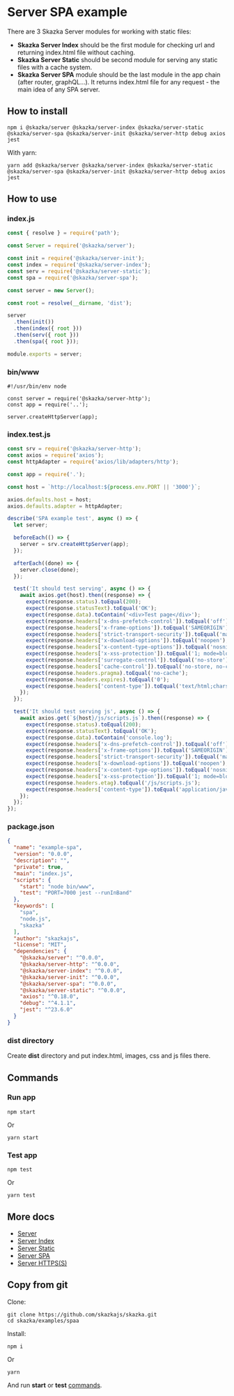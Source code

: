 # Server SPA example

There are 3 Skazka Server modules for working with static files:
- **Skazka Server Index** should be the first module for checking url and returning index.html file without caching.
- **Skazka Server Static** should be second module for serving any static files with a cache system.
- **Skazka Server SPA** module should be the last module in the app chain (after router, graphQL...).
It returns index.html file for any request - the main idea of any SPA server.

## How to install

    npm i @skazka/server @skazka/server-index @skazka/server-static @skazka/server-spa @skazka/server-init @skazka/server-http debug axios jest
    
With yarn:

    yarn add @skazka/server @skazka/server-index @skazka/server-static @skazka/server-spa @skazka/server-init @skazka/server-http debug axios jest
    
## How to use

### index.js

```javascript
const { resolve } = require('path');

const Server = require('@skazka/server');

const init = require('@skazka/server-init');
const index = require('@skazka/server-index');
const serv = require('@skazka/server-static');
const spa = require('@skazka/server-spa');

const server = new Server();

const root = resolve(__dirname, 'dist');

server
  .then(init())
  .then(index({ root }))
  .then(serv({ root }))
  .then(spa({ root }));

module.exports = server;
```

### bin/www

```
#!/usr/bin/env node

const server = require('@skazka/server-http');
const app = require('..');

server.createHttpServer(app);
```

### index.test.js

```javascript
const srv = require('@skazka/server-http');
const axios = require('axios');
const httpAdapter = require('axios/lib/adapters/http');

const app = require('.');

const host = `http://localhost:${process.env.PORT || '3000'}`;

axios.defaults.host = host;
axios.defaults.adapter = httpAdapter;

describe('SPA example test', async () => {
  let server;

  beforeEach(() => {
    server = srv.createHttpServer(app);
  });

  afterEach((done) => {
    server.close(done);
  });

  test('It should test serving', async () => {
    await axios.get(host).then((response) => {
      expect(response.status).toEqual(200);
      expect(response.statusText).toEqual('OK');
      expect(response.data).toContain('<div>Test page</div>');
      expect(response.headers['x-dns-prefetch-control']).toEqual('off');
      expect(response.headers['x-frame-options']).toEqual('SAMEORIGIN');
      expect(response.headers['strict-transport-security']).toEqual('max-age=15552000; includeSubDomains');
      expect(response.headers['x-download-options']).toEqual('noopen');
      expect(response.headers['x-content-type-options']).toEqual('nosniff');
      expect(response.headers['x-xss-protection']).toEqual('1; mode=block');
      expect(response.headers['surrogate-control']).toEqual('no-store');
      expect(response.headers['cache-control']).toEqual('no-store, no-cache, must-revalidate, proxy-revalidate');
      expect(response.headers.pragma).toEqual('no-cache');
      expect(response.headers.expires).toEqual('0');
      expect(response.headers['content-type']).toEqual('text/html;charset=UTF-8');
    });
  });

  test('It should test serving js', async () => {
    await axios.get(`${host}/js/scripts.js`).then((response) => {
      expect(response.status).toEqual(200);
      expect(response.statusText).toEqual('OK');
      expect(response.data).toContain('console.log');
      expect(response.headers['x-dns-prefetch-control']).toEqual('off');
      expect(response.headers['x-frame-options']).toEqual('SAMEORIGIN');
      expect(response.headers['strict-transport-security']).toEqual('max-age=15552000; includeSubDomains');
      expect(response.headers['x-download-options']).toEqual('noopen');
      expect(response.headers['x-content-type-options']).toEqual('nosniff');
      expect(response.headers['x-xss-protection']).toEqual('1; mode=block');
      expect(response.headers.etag).toEqual('/js/scripts.js');
      expect(response.headers['content-type']).toEqual('application/javascript; charset=utf-8');
    });
  });
});
```

### package.json

```json
{
  "name": "example-spa",
  "version": "0.0.0",
  "description": "",
  "private": true,
  "main": "index.js",
  "scripts": {
    "start": "node bin/www",
    "test": "PORT=7000 jest --runInBand"
  },
  "keywords": [
    "spa",
    "node.js",
    "skazka"
  ],
  "author": "skazkajs",
  "license": "MIT",
  "dependencies": {
    "@skazka/server": "^0.0.0",
    "@skazka/server-http": "^0.0.0",
    "@skazka/server-index": "^0.0.0",
    "@skazka/server-init": "^0.0.0",
    "@skazka/server-spa": "^0.0.0",
    "@skazka/server-static": "^0.0.0",
    "axios": "^0.18.0",
    "debug": "^4.1.1",
    "jest": "^23.6.0"
  }
}
```

### dist directory

Create **dist** directory and put index.html, images, css and js files there.

## Commands

### Run app

    npm start
    
Or

    yarn start
    
### Test app

    npm test
    
Or

    yarn test

## More docs

- [Server](https://skazkajs.org/server)
- [Server Index](https://skazkajs.org/server-index)
- [Server Static](https://skazkajs.org/server-static)
- [Server SPA](https://skazkajs.org/server-spa)
- [Server HTTPS(S)](https://skazkajs.org/server-http)

## Copy from git

Clone:

    git clone https://github.com/skazkajs/skazka.git
    cd skazka/examples/spaa

Install:
    
    npm i

Or 

    yarn
    
And run **start** or **test** [commands](#commands).
